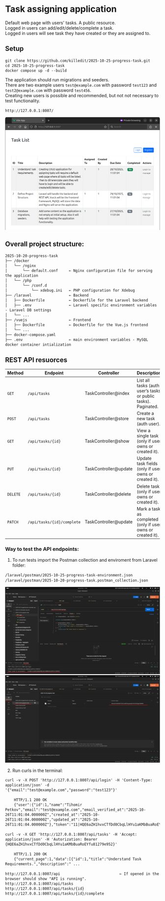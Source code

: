 # Task assigning application

Default web page with users' tasks. A public resource.</br>
Logged in users can add/edit/delete/complete a task.</br>
Logged in users will see task they have created or they are assigned to.</br>

## Setup
```
git clone https://github.com/killedit/2025-10-25-progress-task.git
cd 2025-10-25-progress-task
docker compose up -d --build
```

The application should run migrations and seeders.</br>
There are two example users `test@example.com` with password `test123` and `test2@example.com` with password `test456`.</br>
Creating new users is possible and recommended, but not not necessary to test functionality.

`http://127.0.0.1:8007/`

![Web application landingpage](laravel/resources/images/2025-10-25-progress-task-landing-page.png)

## Overall project structure:

```
2025-10-20-progress-task
├── /docker
│   └── /nginx
│       └── default.conf     ← Nginx configuration file for serving the application
│   └── /php
│       └── /conf.d
│           └── xdebug.ini   ← PHP configuration for Xdebug
├── /laravel                 ← Backend
│   ├── Dockerfile           ← Dockerfile for the Laravel backend
│   ├── .env                 ← Laravel specific environment variables - Laravel DB settings
│   └── ...
├── /vuejs                   ← Frontend
│   ├── Dockerfile           ← Dockerfile for the Vue.js frontend
│   └── ...
├── docker-compose.yaml
├── .env                     ← main environment variables - MySQL docker container intialization
```

## REST API resuorces

| Method   | Endpoint                   | Controller            | Description                                                    |
| -------- | -------------------------- | --------------------  | -------------------------------------------------------------- |
| `GET`    | `/api/tasks`               | TaskController@index  | List all tasks (auth user’s tasks or public tasks). Paginated. |
| `POST`   | `/api/tasks`               | TaskController@store  | Create a new task (auth user).                                 |
| `GET`    | `/api/tasks/{id}`          | TaskController@show   | View a single task (only if user owns or created it).          |
| `PUT`    | `/api/tasks/{id}`          | TaskController@update | Update task fields (only if user owns or created it).          |
| `DELETE` | `/api/tasks/{id}`          | TaskController@delete | Delete task (only if user owns or created it).                 |
| `PATCH`  | `/api/tasks/{id}/complete` | TaskController@update | Mark a task as completed (only if user owns or created it).    |

### Way to test the API endpoints:

1. To run tests import the Postman collection and enviroment from Laravel folder:

`/laravel/postman/2025-10-25-progress-task-environment.json` </br>
`/laravel/postman/2025-10-20-progress-task.postman_collection.json`

![Postman collection](laravel/resources/images/2025-10-25-progress-task-postman-collection.png)
![Postman environemtn](laravel/resources/images/2025-10-25-progress-task-postman-environment.png)

2. Run curls in the terminal:
```
curl -v -X POST 'http://127.0.0.1:8007/api/login' -H 'Content-Type: application/json' -d '{"email":"test@example.com","password":"test123"}'

    HTTP/1.1 200 OK
    {"user":{"id":1,"name":"Tihomir Petkov","email":"test@example.com","email_verified_at":"2025-10-26T11:01:04.000000Z","created_at":"2025-10-26T11:01:04.000000Z","updated_at":"2025-10-26T11:01:04.000000Z"},"token":"11|HQE6aZH1hvxCTfDd0CbqLlHYu1aKMbBuaRoEYfu81279e952"}

curl -v -X GET 'http://127.0.0.1:8007/api/tasks' -H 'Accept: application/json' -H 'Autorization: Bearer {HQE6aZH1hvxCTfDd0CbqLlHYu1aKMbBuaRoEYfu81279e952}'

    HTTP/1.1 200 OK
    {"current_page":1,"data":[{"id":1,"title":"Understand Task Requirements.","description":" ...

http://127.0.0.1:8007/api                           ← If opened in the browser should show "API is running".
http://127.0.0.1:8007/api/tasks
http://127.0.0.1:8007/api/tasks/{id}
http://127.0.0.1:8007/api/tasks/{id}/complete
```